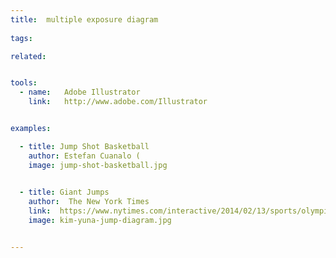 ```yaml
---
title:  multiple exposure diagram
  
tags:

related:


tools:
  - name:   Adobe Illustrator
    link:   http://www.adobe.com/Illustrator


examples:

  - title: Jump Shot Basketball
    author: Estefan Cuanalo (
    image: jump-shot-basketball.jpg

    
  - title: Giant Jumps
    author:  The New York Times
    link:  https://www.nytimes.com/interactive/2014/02/13/sports/olympics/figure-skating-jumps.html
    image: kim-yuna-jump-diagram.jpg


---
```



